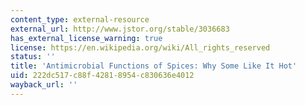 ```yaml
---
content_type: external-resource
external_url: http://www.jstor.org/stable/3036683
has_external_license_warning: true
license: https://en.wikipedia.org/wiki/All_rights_reserved
status: ''
title: 'Antimicrobial Functions of Spices: Why Some Like It Hot'
uid: 222dc517-c88f-4281-8954-c830636e4012
wayback_url: ''
---
```

